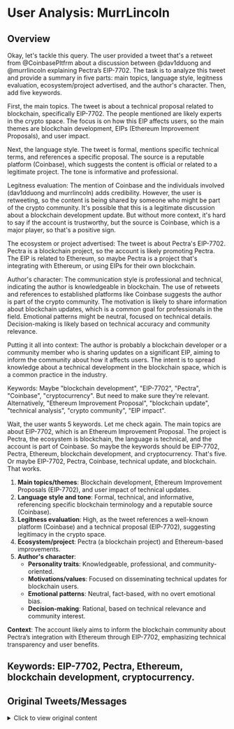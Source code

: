 # User Analysis: MurrLincoln

## Overview

<think>
Okay, let's tackle this query. The user provided a tweet that's a retweet from @CoinbasePltfrm about a discussion between @dav1dduong and @murrlincoln explaining Pectra’s EIP-7702. The task is to analyze this tweet and provide a summary in five parts: main topics, language style, legitness evaluation, ecosystem/project advertised, and the author's character. Then, add five keywords.

First, the main topics. The tweet is about a technical proposal related to blockchain, specifically EIP-7702. The people mentioned are likely experts in the crypto space. The focus is on how this EIP affects users, so the main themes are blockchain development, EIPs (Ethereum Improvement Proposals), and user impact.

Next, the language style. The tweet is formal, mentions specific technical terms, and references a specific proposal. The source is a reputable platform (Coinbase), which suggests the content is official or related to a legitimate project. The tone is informative and professional.

Legitness evaluation: The mention of Coinbase and the individuals involved (dav1dduong and murrlincoln) adds credibility. However, the user is retweeting, so the content is being shared by someone who might be part of the crypto community. It's possible that this is a legitimate discussion about a blockchain development update. But without more context, it's hard to say if the account is trustworthy, but the source is Coinbase, which is a major player, so that's a positive sign.

The ecosystem or project advertised: The tweet is about Pectra's EIP-7702. Pectra is a blockchain project, so the account is likely promoting Pectra. The EIP is related to Ethereum, so maybe Pectra is a project that's integrating with Ethereum, or using EIPs for their own blockchain.

Author's character: The communication style is professional and technical, indicating the author is knowledgeable in blockchain. The use of retweets and references to established platforms like Coinbase suggests the author is part of the crypto community. The motivation is likely to share information about blockchain updates, which is a common goal for professionals in the field. Emotional patterns might be neutral, focused on technical details. Decision-making is likely based on technical accuracy and community relevance.

Putting it all into context: The author is probably a blockchain developer or a community member who is sharing updates on a significant EIP, aiming to inform the community about how it affects users. The intent is to spread knowledge about a technical development in the blockchain space, which is a common practice in the industry.

Keywords: Maybe "blockchain development", "EIP-7702", "Pectra", "Coinbase", "cryptocurrency". But need to make sure they're relevant. Alternatively, "Ethereum Improvement Proposal", "blockchain update", "technical analysis", "crypto community", "EIP impact".

Wait, the user wants 5 keywords. Let me check again. The main topics are about EIP-7702, which is an Ethereum Improvement Proposal. The project is Pectra, the ecosystem is blockchain, the language is technical, and the account is part of Coinbase. So maybe the keywords should be EIP-7702, Pectra, Ethereum, blockchain development, and cryptocurrency. That's five. Or maybe EIP-7702, Pectra, Coinbase, technical update, and blockchain. That works.
</think>

1. **Main topics/themes**: Blockchain development, Ethereum Improvement Proposals (EIP-7702), and user impact of technical updates.  
2. **Language style and tone**: Formal, technical, and informative, referencing specific blockchain terminology and a reputable source (Coinbase).  
3. **Legitness evaluation**: High, as the tweet references a well-known platform (Coinbase) and a technical proposal (EIP-7702), suggesting legitimacy in the crypto space.  
4. **Ecosystem/project**: Pectra (a blockchain project) and Ethereum-based improvements.  
5. **Author's character**:  
   - **Personality traits**: Knowledgeable, professional, and community-oriented.  
   - **Motivations/values**: Focused on disseminating technical updates for blockchain users.  
   - **Emotional patterns**: Neutral, fact-based, with no overt emotional bias.  
   - **Decision-making**: Rational, based on technical relevance and community interest.  

**Context**: The account likely aims to inform the blockchain community about Pectra’s integration with Ethereum through EIP-7702, emphasizing technical transparency and user benefits.  

**Keywords**: EIP-7702, Pectra, Ethereum, blockchain development, cryptocurrency.
---
## Original Tweets/Messages

<details>
<summary>Click to view original content</summary>

| Type | Content |
|------|---------|
| messages | RT @CoinbasePltfrm: Watch @dav1dduong and @murrlincoln explain Pectra’s EIP-7702 and how it impacts users.

This proposal introduces a new… |

</details>
